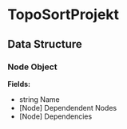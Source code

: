 # TopoSortProjekt

## Data Structure
### Node Object
**Fields:**
 - string Name 
 - [Node] Dependendent Nodes
 - [Node] Dependencies